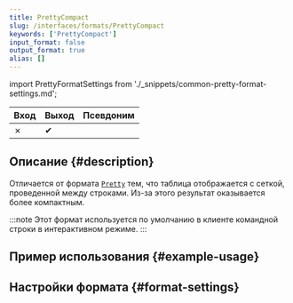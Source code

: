 ```yaml
---
title: PrettyCompact
slug: /interfaces/formats/PrettyCompact
keywords: ['PrettyCompact']
input_format: false
output_format: true
alias: []
---
```


import PrettyFormatSettings from './_snippets/common-pretty-format-settings.md';

| Вход | Выход  | Псевдоним |
|-------|---------|-------|
| ✗     | ✔       |       |

## Описание {#description}

Отличается от формата [`Pretty`](./Pretty.md) тем, что таблица отображается с сеткой, проведенной между строками. 
Из-за этого результат оказывается более компактным.

:::note
Этот формат используется по умолчанию в клиенте командной строки в интерактивном режиме.
:::

## Пример использования {#example-usage}

## Настройки формата {#format-settings}

<PrettyFormatSettings />
